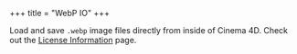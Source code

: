 +++
title = "WebP IO"
+++

Load and save `.webp` image files directly from inside of Cinema 4D. Check out
the [License Information](license) page.
